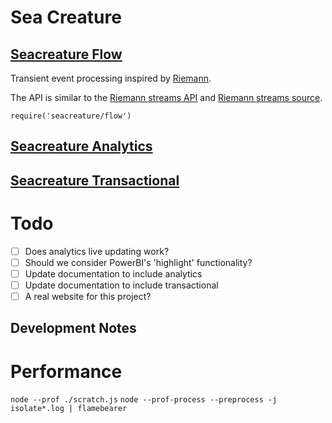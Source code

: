 # Sea Creature

## [Seacreature Flow](https://github.com/tcoats/seacreature/tree/master/flow)
Transient event processing inspired by [Riemann](http://riemann.io).

The API is similar to the [Riemann streams API](http://riemann.io/api/riemann.streams.html) and [Riemann streams source](https://github.com/riemann/riemann/blob/master/src/riemann/streams.clj).

`require('seacreature/flow')`

## [Seacreature Analytics](https://github.com/tcoats/seacreature/tree/master/analytics)

## [Seacreature Transactional](https://github.com/tcoats/seacreature/tree/master/transactional)


# Todo
- [ ] Does analytics live updating work?
- [ ] Should we consider PowerBI's 'highlight' functionality?
- [ ] Update documentation to include analytics
- [ ] Update documentation to include transactional
- [ ] A real website for this project?

## Development Notes

# Performance
`node --prof ./scratch.js`
`node --prof-process --preprocess -j isolate*.log | flamebearer`




